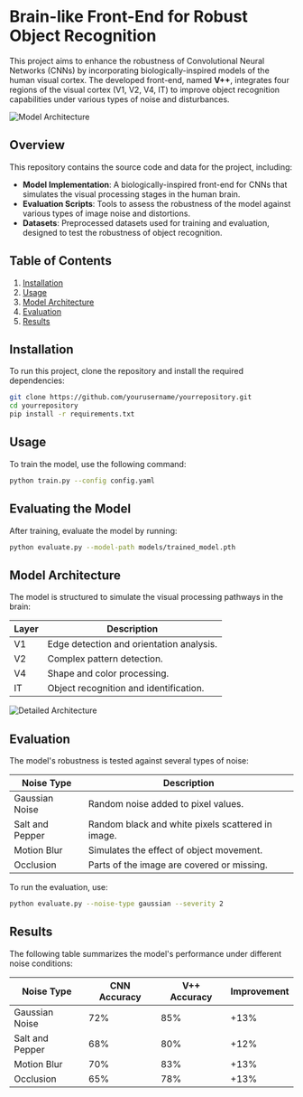 # Brain-like Front-End for Robust Object Recognition

This project aims to enhance the robustness of Convolutional Neural Networks (CNNs) by incorporating biologically-inspired models of the human visual cortex. The developed front-end, named **V++**, integrates four regions of the visual cortex (V1, V2, V4, IT) to improve object recognition capabilities under various types of noise and disturbances.

![Model Architecture]([https://github.com/yourusername/yourrepository/path/to/architecture_image.png](https://github.com/Sjtale/Brain-like-Front-End/blob/d7e607ca8e44eddb85a172d35a340ea8f6ee7a02/Images/Archi.png))

## Overview

This repository contains the source code and data for the project, including:

- **Model Implementation**: A biologically-inspired front-end for CNNs that simulates the visual processing stages in the human brain.
- **Evaluation Scripts**: Tools to assess the robustness of the model against various types of image noise and distortions.
- **Datasets**: Preprocessed datasets used for training and evaluation, designed to test the robustness of object recognition.

## Table of Contents

1. [Installation](#installation)
2. [Usage](#usage)
3. [Model Architecture](#model-architecture)
4. [Evaluation](#evaluation)
5. [Results](#results)

## Installation

To run this project, clone the repository and install the required dependencies:

```bash
git clone https://github.com/yourusername/yourrepository.git
cd yourrepository
pip install -r requirements.txt
```
## Usage

To train the model, use the following command:

```bash
python train.py --config config.yaml
```

## Evaluating the Model

After training, evaluate the model by running:

```bash
python evaluate.py --model-path models/trained_model.pth
```

## Model Architecture

The model is structured to simulate the visual processing pathways in the brain:

| Layer | Description                                |
|-------|--------------------------------------------|
| V1    | Edge detection and orientation analysis.   |
| V2    | Complex pattern detection.                 |
| V4    | Shape and color processing.                |
| IT    | Object recognition and identification.     |


![Detailed Architecture](https://github.com/yourusername/yourrepository/path/to/detailed_architecture_image.png)

## Evaluation

The model's robustness is tested against several types of noise:

| Noise Type       | Description                                      |
|------------------|--------------------------------------------------|
| Gaussian Noise   | Random noise added to pixel values.              |
| Salt and Pepper  | Random black and white pixels scattered in image.|
| Motion Blur      | Simulates the effect of object movement.         |
| Occlusion        | Parts of the image are covered or missing.       |

To run the evaluation, use:

```bash
python evaluate.py --noise-type gaussian --severity 2
```

## Results

The following table summarizes the model's performance under different noise conditions:

| Noise Type | CNN Accuracy | V++ Accuracy | Improvement |
|------------------|--------------|--------------|-------------|
| Gaussian Noise | 72% | 85% | +13% |
| Salt and Pepper | 68% | 80% | +12% |
| Motion Blur | 70% | 83% | +13% |
| Occlusion | 65% | 78% | +13% |


